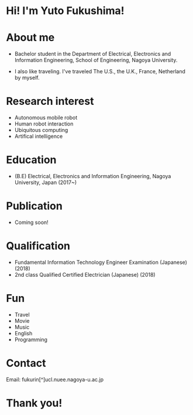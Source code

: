 # Hi! I'm Yuto Fukushima!

# About me
- Bachelor student in the Department of Electrical, Electronics and Information Engineering, School of Engineering, Nagoya University.



- I also like traveling. I've traveled The U.S., the U.K., France, Netherland by myself.

# Research interest
- Autonomous mobile robot
- Human robot interaction
- Ubiquitous computing
- Artifical intelligence


# Education
- (B.E)  Electrical, Electronics and Information Engineering, Nagoya University, Japan (2017~) 


# Publication
- Coming soon!


# Qualification
- Fundamental Information Technology Engineer Examination (Japanese) (2018)
- 2nd class Qualified Certified Electrician (Japanese) (2018)

# Fun
- Travel
- Movie
- Music
- English
- Programming   


# Contact
Email: fukurin[^]ucl.nuee.nagoya-u.ac.jp

# Thank you!
